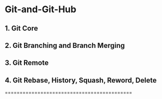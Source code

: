 # Git-and-Git-Hub

## 1. Git Core
## 2. Git Branching and Branch Merging
## 3. Git Remote
## 4. Git Rebase, History, Squash, Reword, Delete


===========================================
